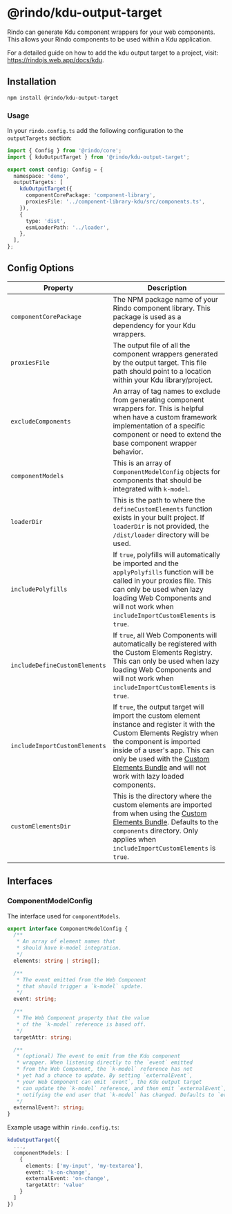# @rindo/kdu-output-target

Rindo can generate Kdu component wrappers for your web components. This allows your Rindo components to be used within a Kdu application.

For a detailed guide on how to add the kdu output target to a project, visit: https://rindojs.web.app/docs/kdu.

## Installation

```bash
npm install @rindo/kdu-output-target
```

### Usage

In your `rindo.config.ts` add the following configuration to the `outputTargets` section:

```ts
import { Config } from '@rindo/core';
import { kduOutputTarget } from '@rindo/kdu-output-target';

export const config: Config = {
  namespace: 'demo',
  outputTargets: [
    kduOutputTarget({
      componentCorePackage: 'component-library',
      proxiesFile: '../component-library-kdu/src/components.ts',
    }),
    {
      type: 'dist',
      esmLoaderPath: '../loader',
    },
  ],
};
```

## Config Options

| Property                      | Description                                                                                                                                                                                                                                                                                                                      |
| ----------------------------- | -------------------------------------------------------------------------------------------------------------------------------------------------------------------------------------------------------------------------------------------------------------------------------------------------------------------------------- |
| `componentCorePackage`        | The NPM package name of your Rindo component library. This package is used as a dependency for your Kdu wrappers.                                                                                                                                                                                                              |
| `proxiesFile`                 | The output file of all the component wrappers generated by the output target. This file path should point to a location within your Kdu library/project.                                                                                                                                                                         |
| `excludeComponents`           | An array of tag names to exclude from generating component wrappers for. This is helpful when have a custom framework implementation of a specific component or need to extend the base component wrapper behavior.                                                                                                              |
| `componentModels`             | This is an array of `ComponentModelConfig` objects for components that should be integrated with `k-model`.                                                                                                                                                                                                                      |
| `loaderDir`                   | This is the path to where the `defineCustomElements` function exists in your built project. If `loaderDir` is not provided, the `/dist/loader` directory will be used.                                                                                                                                                           |
| `includePolyfills`            | If `true`, polyfills will automatically be imported and the `applyPolyfills` function will be called in your proxies file. This can only be used when lazy loading Web Components and will not work when `includeImportCustomElements` is `true`.                                                                                |
| `includeDefineCustomElements` | If `true`, all Web Components will automatically be registered with the Custom Elements Registry. This can only be used when lazy loading Web Components and will not work when `includeImportCustomElements` is `true`.                                                                                                         |
| `includeImportCustomElements` | If `true`, the output target will import the custom element instance and register it with the Custom Elements Registry when the component is imported inside of a user's app. This can only be used with the [Custom Elements Bundle](https://rindojs.web.app/docs/custom-elements) and will not work with lazy loaded components. |
| `customElementsDir`           | This is the directory where the custom elements are imported from when using the [Custom Elements Bundle](https://rindojs.web.app/docs/custom-elements). Defaults to the `components` directory. Only applies when `includeImportCustomElements` is `true`.                                                                        |

## Interfaces

### ComponentModelConfig

The interface used for `componentModels`.

```typescript
export interface ComponentModelConfig {
  /**
   * An array of element names that
   * should have k-model integration.
   */
  elements: string | string[];

  /**
   * The event emitted from the Web Component
   * that should trigger a `k-model` update.
   */
  event: string;

  /**
   * The Web Component property that the value
   * of the `k-model` reference is based off.
   */
  targetAttr: string;

  /**
   * (optional) The event to emit from the Kdu component
   * wrapper. When listening directly to the `event` emitted
   * from the Web Component, the `k-model` reference has not
   * yet had a chance to update. By setting `externalEvent`,
   * your Web Component can emit `event`, the Kdu output target
   * can update the `k-model` reference, and then emit `externalEvent`,
   * notifying the end user that `k-model` has changed. Defaults to `event`.
   */
  externalEvent?: string;
}
```

Example usage within `rindo.config.ts`:

```typescript
kduOutputTarget({
  ...,
  componentModels: [
    {
      elements: ['my-input', 'my-textarea'],
      event: 'k-on-change',
      externalEvent: 'on-change',
      targetAttr: 'value'
    }
  ]
})
```

